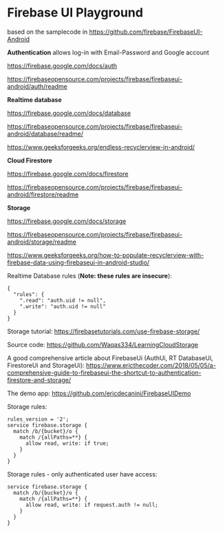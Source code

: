 # Firebase UI Playground

based on the samplecode in https://github.com/firebase/FirebaseUI-Android

**Authentication** allows log-in with Email-Password and Google account

https://firebase.google.com/docs/auth

https://firebaseopensource.com/projects/firebase/firebaseui-android/auth/readme

**Realtime database** 

https://firebase.google.com/docs/database

https://firebaseopensource.com/projects/firebase/firebaseui-android/database/readme/

https://www.geeksforgeeks.org/endless-recyclerview-in-android/

**Cloud Firestore**

https://firebase.google.com/docs/firestore

https://firebaseopensource.com/projects/firebase/firebaseui-android/firestore/readme

**Storage**

https://firebase.google.com/docs/storage

https://firebaseopensource.com/projects/firebase/firebaseui-android/storage/readme

https://www.geeksforgeeks.org/how-to-populate-recyclerview-with-firebase-data-using-firebaseui-in-android-studio/

Realtime Database rules (**Note: these rules are insecure**):
```plaintext
{
  "rules": {
    ".read": "auth.uid != null",
    ".write": "auth.uid != null"
  }
}
```

Storage tutorial: https://firebasetutorials.com/use-firebase-storage/

Source code: https://github.com/Waqas334/LearningCloudStorage 

A good comprehensive article about FirebaseUi (AuthUi, RT DatabaseUi, FirestoreUi and StorageUi): 
https://www.ericthecoder.com/2018/05/05/a-comprehensive-guide-to-firebaseui-the-shortcut-to-authentication-firestore-and-storage/

The demo app: https://github.com/ericdecanini/FirebaseUIDemo

Storage rules:
```plaintext
rules_version = '2';
service firebase.storage {
  match /b/{bucket}/o {
    match /{allPaths=**} {
      allow read, write: if true;
    }
  }
}
```

Storage rules - only authenticated user have access:
```plaintext
service firebase.storage {
  match /b/{bucket}/o {
    match /{allPaths=**} {
      allow read, write: if request.auth != null;
    }
  }
}
```
